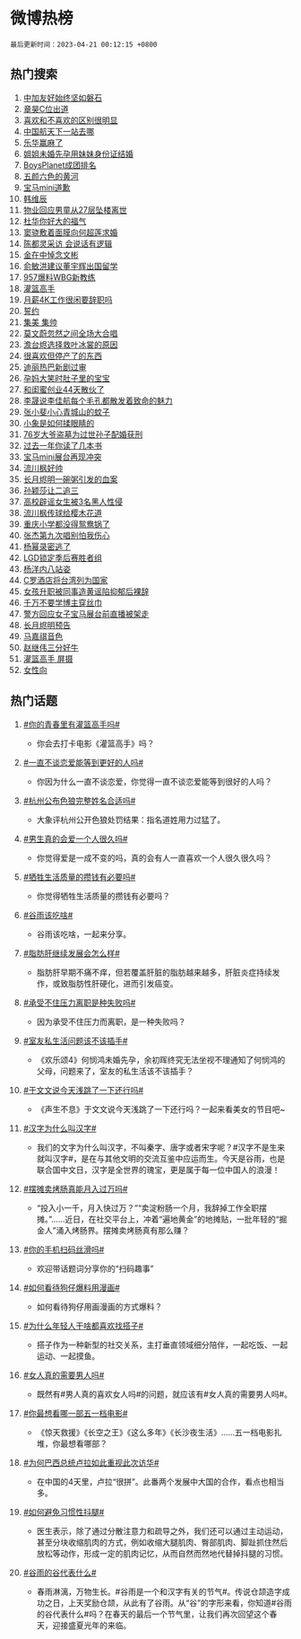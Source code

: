 # 微博热榜

`最后更新时间：2023-04-21 00:12:15 +0800`

## 热门搜索

1. [中加友好始终坚如磐石](https://m.weibo.cn/search?containerid=100103type%3D1%26t%3D10%26q%3D%23%E4%B8%AD%E5%8A%A0%E5%8F%8B%E5%A5%BD%E5%A7%8B%E7%BB%88%E5%9D%9A%E5%A6%82%E7%A3%90%E7%9F%B3%23&stream_entry_id=51&isnewpage=1&extparam=seat%3D1%26c_type%3D51%26stream_entry_id%3D51%26dgr%3D0%26cate%3D10103%26pos%3D0%26filter_type%3Drealtimehot%26display_time%3D1682007133%26pre_seqid%3D1682007133514022661135&luicode=10000011&lfid=106003type%253D25%2526t%253D3%2526disable_hot%253D1%2526filter_type%253Drealtimehot)
1. [章昊C位出道](https://m.weibo.cn/search?containerid=100103type%3D1%26t%3D10%26q%3D%23%E7%AB%A0%E6%98%8AC%E4%BD%8D%E5%87%BA%E9%81%93%23&stream_entry_id=31&isnewpage=1&extparam=seat%3D1%26c_type%3D31%26lcate%3D5001%26cate%3D5001%26stream_entry_id%3D31%26filter_type%3Drealtimehot%26band_rank%3D1%26pos%3D0%26flag%3D1%26dgr%3D0%26realpos%3D1%26q%3D%2523%25E7%25AB%25A0%25E6%2598%258AC%25E4%25BD%258D%25E5%2587%25BA%25E9%2581%2593%2523%26display_time%3D1682007133%26pre_seqid%3D1682007133514022661135&luicode=10000011&lfid=106003type%253D25%2526t%253D3%2526disable_hot%253D1%2526filter_type%253Drealtimehot)
1. [喜欢和不喜欢的区别很明显](https://m.weibo.cn/search?containerid=100103type%3D1%26t%3D10%26q%3D%23%E5%96%9C%E6%AC%A2%E5%92%8C%E4%B8%8D%E5%96%9C%E6%AC%A2%E7%9A%84%E5%8C%BA%E5%88%AB%E5%BE%88%E6%98%8E%E6%98%BE%23&stream_entry_id=31&isnewpage=1&extparam=seat%3D1%26c_type%3D31%26lcate%3D5001%26cate%3D5001%26stream_entry_id%3D31%26filter_type%3Drealtimehot%26band_rank%3D2%26pos%3D1%26flag%3D1%26dgr%3D0%26realpos%3D2%26q%3D%2523%25E5%2596%259C%25E6%25AC%25A2%25E5%2592%258C%25E4%25B8%258D%25E5%2596%259C%25E6%25AC%25A2%25E7%259A%2584%25E5%258C%25BA%25E5%2588%25AB%25E5%25BE%2588%25E6%2598%258E%25E6%2598%25BE%2523%26display_time%3D1682007133%26pre_seqid%3D1682007133514022661135&luicode=10000011&lfid=106003type%253D25%2526t%253D3%2526disable_hot%253D1%2526filter_type%253Drealtimehot)
1. [中国航天下一站去哪](https://m.weibo.cn/search?containerid=100103type%3D1%26t%3D10%26q%3D%23%E4%B8%AD%E5%9B%BD%E8%88%AA%E5%A4%A9%E4%B8%8B%E4%B8%80%E7%AB%99%E5%8E%BB%E5%93%AA%23&stream_entry_id=31&isnewpage=1&extparam=seat%3D1%26c_type%3D31%26lcate%3D5001%26cate%3D5001%26stream_entry_id%3D31%26filter_type%3Drealtimehot%26band_rank%3D3%26pos%3D2%26flag%3D0%26dgr%3D0%26realpos%3D3%26q%3D%2523%25E4%25B8%25AD%25E5%259B%25BD%25E8%2588%25AA%25E5%25A4%25A9%25E4%25B8%258B%25E4%25B8%2580%25E7%25AB%2599%25E5%258E%25BB%25E5%2593%25AA%2523%26display_time%3D1682007133%26pre_seqid%3D1682007133514022661135&luicode=10000011&lfid=106003type%253D25%2526t%253D3%2526disable_hot%253D1%2526filter_type%253Drealtimehot)
1. [乐华赢麻了](https://m.weibo.cn/search?containerid=100103type%3D1%26t%3D10%26q%3D%E4%B9%90%E5%8D%8E%E8%B5%A2%E9%BA%BB%E4%BA%86&stream_entry_id=31&isnewpage=1&extparam=seat%3D1%26c_type%3D31%26lcate%3D5001%26cate%3D5001%26stream_entry_id%3D31%26filter_type%3Drealtimehot%26band_rank%3D4%26pos%3D3%26flag%3D1%26dgr%3D0%26realpos%3D4%26q%3D%25E4%25B9%2590%25E5%258D%258E%25E8%25B5%25A2%25E9%25BA%25BB%25E4%25BA%2586%26display_time%3D1682007133%26pre_seqid%3D1682007133514022661135&luicode=10000011&lfid=106003type%253D25%2526t%253D3%2526disable_hot%253D1%2526filter_type%253Drealtimehot)
1. [姐姐未婚先孕用妹妹身份证结婚](https://m.weibo.cn/search?containerid=100103type%3D1%26t%3D10%26q%3D%23%E5%A7%90%E5%A7%90%E6%9C%AA%E5%A9%9A%E5%85%88%E5%AD%95%E7%94%A8%E5%A6%B9%E5%A6%B9%E8%BA%AB%E4%BB%BD%E8%AF%81%E7%BB%93%E5%A9%9A%23&stream_entry_id=31&isnewpage=1&extparam=seat%3D1%26c_type%3D31%26lcate%3D5001%26cate%3D5001%26stream_entry_id%3D31%26filter_type%3Drealtimehot%26band_rank%3D5%26pos%3D4%26flag%3D0%26dgr%3D0%26realpos%3D5%26q%3D%2523%25E5%25A7%2590%25E5%25A7%2590%25E6%259C%25AA%25E5%25A9%259A%25E5%2585%2588%25E5%25AD%2595%25E7%2594%25A8%25E5%25A6%25B9%25E5%25A6%25B9%25E8%25BA%25AB%25E4%25BB%25BD%25E8%25AF%2581%25E7%25BB%2593%25E5%25A9%259A%2523%26display_time%3D1682007133%26pre_seqid%3D1682007133514022661135&luicode=10000011&lfid=106003type%253D25%2526t%253D3%2526disable_hot%253D1%2526filter_type%253Drealtimehot)
1. [BoysPlanet成团排名](https://m.weibo.cn/search?containerid=100103type%3D1%26t%3D10%26q%3D%23BoysPlanet%E6%88%90%E5%9B%A2%E6%8E%92%E5%90%8D%23&stream_entry_id=31&isnewpage=1&extparam=seat%3D1%26c_type%3D31%26lcate%3D5001%26cate%3D5001%26stream_entry_id%3D31%26filter_type%3Drealtimehot%26band_rank%3D6%26pos%3D5%26flag%3D1%26dgr%3D0%26realpos%3D6%26q%3D%2523BoysPlanet%25E6%2588%2590%25E5%259B%25A2%25E6%258E%2592%25E5%2590%258D%2523%26display_time%3D1682007133%26pre_seqid%3D1682007133514022661135&luicode=10000011&lfid=106003type%253D25%2526t%253D3%2526disable_hot%253D1%2526filter_type%253Drealtimehot)
1. [五颜六色的黄河](https://m.weibo.cn/search?containerid=100103type%3D1%26t%3D10%26q%3D%23%E4%BA%94%E9%A2%9C%E5%85%AD%E8%89%B2%E7%9A%84%E9%BB%84%E6%B2%B3%23&stream_entry_id=31&isnewpage=1&extparam=seat%3D1%26c_type%3D31%26lcate%3D5001%26cate%3D5001%26topic_ad%3D1%26adid%3D187007%26q%3D%2523%25E4%25BA%2594%25E9%25A2%259C%25E5%2585%25AD%25E8%2589%25B2%25E7%259A%2584%25E9%25BB%2584%25E6%25B2%25B3%2523%26dgr%3D0%26stream_entry_id%3D31%26pos%3D6%26band_rank%3D7%26filter_type%3Drealtimehot%26display_time%3D1682007133%26pre_seqid%3D1682007133514022661135&luicode=10000011&lfid=106003type%253D25%2526t%253D3%2526disable_hot%253D1%2526filter_type%253Drealtimehot)
1. [宝马mini道歉](https://m.weibo.cn/search?containerid=100103type%3D1%26t%3D10%26q%3D%23%E5%AE%9D%E9%A9%ACmini%E9%81%93%E6%AD%89%23&stream_entry_id=31&isnewpage=1&extparam=seat%3D1%26c_type%3D31%26lcate%3D5001%26cate%3D5001%26stream_entry_id%3D31%26filter_type%3Drealtimehot%26band_rank%3D7%26pos%3D7%26flag%3D16%26dgr%3D0%26realpos%3D7%26q%3D%2523%25E5%25AE%259D%25E9%25A9%25ACmini%25E9%2581%2593%25E6%25AD%2589%2523%26display_time%3D1682007133%26pre_seqid%3D1682007133514022661135&luicode=10000011&lfid=106003type%253D25%2526t%253D3%2526disable_hot%253D1%2526filter_type%253Drealtimehot)
1. [韩维辰](https://m.weibo.cn/search?containerid=100103type%3D1%26t%3D10%26q%3D%E9%9F%A9%E7%BB%B4%E8%BE%B0&stream_entry_id=31&isnewpage=1&extparam=seat%3D1%26c_type%3D31%26lcate%3D5001%26cate%3D5001%26stream_entry_id%3D31%26filter_type%3Drealtimehot%26band_rank%3D8%26pos%3D8%26flag%3D1%26dgr%3D0%26realpos%3D8%26q%3D%25E9%259F%25A9%25E7%25BB%25B4%25E8%25BE%25B0%26display_time%3D1682007133%26pre_seqid%3D1682007133514022661135&luicode=10000011&lfid=106003type%253D25%2526t%253D3%2526disable_hot%253D1%2526filter_type%253Drealtimehot)
1. [物业回应男童从27层坠楼离世](https://m.weibo.cn/search?containerid=100103type%3D1%26t%3D10%26q%3D%23%E7%89%A9%E4%B8%9A%E5%9B%9E%E5%BA%94%E7%94%B7%E7%AB%A5%E4%BB%8E27%E5%B1%82%E5%9D%A0%E6%A5%BC%E7%A6%BB%E4%B8%96%23&stream_entry_id=31&isnewpage=1&extparam=seat%3D1%26c_type%3D31%26lcate%3D5001%26cate%3D5001%26stream_entry_id%3D31%26filter_type%3Drealtimehot%26band_rank%3D9%26pos%3D9%26flag%3D1%26dgr%3D0%26realpos%3D9%26q%3D%2523%25E7%2589%25A9%25E4%25B8%259A%25E5%259B%259E%25E5%25BA%2594%25E7%2594%25B7%25E7%25AB%25A5%25E4%25BB%258E27%25E5%25B1%2582%25E5%259D%25A0%25E6%25A5%25BC%25E7%25A6%25BB%25E4%25B8%2596%2523%26display_time%3D1682007133%26pre_seqid%3D1682007133514022661135&luicode=10000011&lfid=106003type%253D25%2526t%253D3%2526disable_hot%253D1%2526filter_type%253Drealtimehot)
1. [杜华你好大的福气](https://m.weibo.cn/search?containerid=100103type%3D1%26t%3D10%26q%3D%E6%9D%9C%E5%8D%8E%E4%BD%A0%E5%A5%BD%E5%A4%A7%E7%9A%84%E7%A6%8F%E6%B0%94&stream_entry_id=31&isnewpage=1&extparam=seat%3D1%26c_type%3D31%26lcate%3D5001%26cate%3D5001%26stream_entry_id%3D31%26filter_type%3Drealtimehot%26band_rank%3D10%26pos%3D10%26flag%3D1%26dgr%3D0%26realpos%3D10%26q%3D%25E6%259D%259C%25E5%258D%258E%25E4%25BD%25A0%25E5%25A5%25BD%25E5%25A4%25A7%25E7%259A%2584%25E7%25A6%258F%25E6%25B0%2594%26display_time%3D1682007133%26pre_seqid%3D1682007133514022661135&luicode=10000011&lfid=106003type%253D25%2526t%253D3%2526disable_hot%253D1%2526filter_type%253Drealtimehot)
1. [窦骁敷着面膜向何超莲求婚](https://m.weibo.cn/search?containerid=100103type%3D1%26t%3D10%26q%3D%23%E7%AA%A6%E9%AA%81%E6%95%B7%E7%9D%80%E9%9D%A2%E8%86%9C%E5%90%91%E4%BD%95%E8%B6%85%E8%8E%B2%E6%B1%82%E5%A9%9A%23&stream_entry_id=31&isnewpage=1&extparam=seat%3D1%26c_type%3D31%26lcate%3D5001%26cate%3D5001%26stream_entry_id%3D31%26filter_type%3Drealtimehot%26band_rank%3D11%26pos%3D11%26flag%3D1%26dgr%3D0%26realpos%3D11%26q%3D%2523%25E7%25AA%25A6%25E9%25AA%2581%25E6%2595%25B7%25E7%259D%2580%25E9%259D%25A2%25E8%2586%259C%25E5%2590%2591%25E4%25BD%2595%25E8%25B6%2585%25E8%258E%25B2%25E6%25B1%2582%25E5%25A9%259A%2523%26display_time%3D1682007133%26pre_seqid%3D1682007133514022661135&luicode=10000011&lfid=106003type%253D25%2526t%253D3%2526disable_hot%253D1%2526filter_type%253Drealtimehot)
1. [陈都灵采访 会说话有逻辑](https://m.weibo.cn/search?containerid=100103type%3D1%26t%3D10%26q%3D%E9%99%88%E9%83%BD%E7%81%B5%E9%87%87%E8%AE%BF+%E4%BC%9A%E8%AF%B4%E8%AF%9D%E6%9C%89%E9%80%BB%E8%BE%91&stream_entry_id=31&isnewpage=1&extparam=seat%3D1%26c_type%3D31%26lcate%3D5001%26cate%3D5001%26stream_entry_id%3D31%26filter_type%3Drealtimehot%26band_rank%3D12%26pos%3D12%26flag%3D1%26dgr%3D0%26realpos%3D12%26q%3D%25E9%2599%2588%25E9%2583%25BD%25E7%2581%25B5%25E9%2587%2587%25E8%25AE%25BF%2520%25E4%25BC%259A%25E8%25AF%25B4%25E8%25AF%259D%25E6%259C%2589%25E9%2580%25BB%25E8%25BE%2591%26display_time%3D1682007133%26pre_seqid%3D1682007133514022661135&luicode=10000011&lfid=106003type%253D25%2526t%253D3%2526disable_hot%253D1%2526filter_type%253Drealtimehot)
1. [金在中悼念文彬](https://m.weibo.cn/search?containerid=100103type%3D1%26t%3D10%26q%3D%23%E9%87%91%E5%9C%A8%E4%B8%AD%E6%82%BC%E5%BF%B5%E6%96%87%E5%BD%AC%23&stream_entry_id=31&isnewpage=1&extparam=seat%3D1%26c_type%3D31%26lcate%3D5001%26cate%3D5001%26stream_entry_id%3D31%26filter_type%3Drealtimehot%26band_rank%3D13%26pos%3D13%26flag%3D1%26dgr%3D0%26realpos%3D13%26q%3D%2523%25E9%2587%2591%25E5%259C%25A8%25E4%25B8%25AD%25E6%2582%25BC%25E5%25BF%25B5%25E6%2596%2587%25E5%25BD%25AC%2523%26display_time%3D1682007133%26pre_seqid%3D1682007133514022661135&luicode=10000011&lfid=106003type%253D25%2526t%253D3%2526disable_hot%253D1%2526filter_type%253Drealtimehot)
1. [俞敏洪建议董宇辉出国留学](https://m.weibo.cn/search?containerid=100103type%3D1%26t%3D10%26q%3D%23%E4%BF%9E%E6%95%8F%E6%B4%AA%E5%BB%BA%E8%AE%AE%E8%91%A3%E5%AE%87%E8%BE%89%E5%87%BA%E5%9B%BD%E7%95%99%E5%AD%A6%23&stream_entry_id=31&isnewpage=1&extparam=seat%3D1%26c_type%3D31%26lcate%3D5001%26cate%3D5001%26stream_entry_id%3D31%26filter_type%3Drealtimehot%26band_rank%3D14%26pos%3D14%26flag%3D0%26dgr%3D0%26realpos%3D14%26q%3D%2523%25E4%25BF%259E%25E6%2595%258F%25E6%25B4%25AA%25E5%25BB%25BA%25E8%25AE%25AE%25E8%2591%25A3%25E5%25AE%2587%25E8%25BE%2589%25E5%2587%25BA%25E5%259B%25BD%25E7%2595%2599%25E5%25AD%25A6%2523%26display_time%3D1682007133%26pre_seqid%3D1682007133514022661135&luicode=10000011&lfid=106003type%253D25%2526t%253D3%2526disable_hot%253D1%2526filter_type%253Drealtimehot)
1. [957爆料WBG新教练](https://m.weibo.cn/search?containerid=100103type%3D1%26t%3D10%26q%3D%23957%E7%88%86%E6%96%99WBG%E6%96%B0%E6%95%99%E7%BB%83%23&stream_entry_id=31&isnewpage=1&extparam=seat%3D1%26c_type%3D31%26lcate%3D5001%26cate%3D5001%26stream_entry_id%3D31%26filter_type%3Drealtimehot%26band_rank%3D15%26pos%3D15%26flag%3D1%26dgr%3D0%26realpos%3D15%26q%3D%2523957%25E7%2588%2586%25E6%2596%2599WBG%25E6%2596%25B0%25E6%2595%2599%25E7%25BB%2583%2523%26display_time%3D1682007133%26pre_seqid%3D1682007133514022661135&luicode=10000011&lfid=106003type%253D25%2526t%253D3%2526disable_hot%253D1%2526filter_type%253Drealtimehot)
1. [灌篮高手](https://m.weibo.cn/search?containerid=100103type%3D1%26t%3D10%26q%3D%E7%81%8C%E7%AF%AE%E9%AB%98%E6%89%8B&stream_entry_id=31&isnewpage=1&extparam=seat%3D1%26c_type%3D31%26lcate%3D5001%26cate%3D5001%26stream_entry_id%3D31%26filter_type%3Drealtimehot%26band_rank%3D16%26pos%3D16%26flag%3D0%26dgr%3D0%26realpos%3D16%26q%3D%25E7%2581%258C%25E7%25AF%25AE%25E9%25AB%2598%25E6%2589%258B%26display_time%3D1682007133%26pre_seqid%3D1682007133514022661135&luicode=10000011&lfid=106003type%253D25%2526t%253D3%2526disable_hot%253D1%2526filter_type%253Drealtimehot)
1. [月薪4K工作很闲要辞职吗](https://m.weibo.cn/search?containerid=100103type%3D1%26t%3D10%26q%3D%23%E6%9C%88%E8%96%AA4K%E5%B7%A5%E4%BD%9C%E5%BE%88%E9%97%B2%E8%A6%81%E8%BE%9E%E8%81%8C%E5%90%97%23&stream_entry_id=31&isnewpage=1&extparam=seat%3D1%26c_type%3D31%26lcate%3D5001%26cate%3D5001%26stream_entry_id%3D31%26filter_type%3Drealtimehot%26band_rank%3D17%26pos%3D17%26flag%3D0%26dgr%3D0%26realpos%3D17%26q%3D%2523%25E6%259C%2588%25E8%2596%25AA4K%25E5%25B7%25A5%25E4%25BD%259C%25E5%25BE%2588%25E9%2597%25B2%25E8%25A6%2581%25E8%25BE%259E%25E8%2581%258C%25E5%2590%2597%2523%26display_time%3D1682007133%26pre_seqid%3D1682007133514022661135&luicode=10000011&lfid=106003type%253D25%2526t%253D3%2526disable_hot%253D1%2526filter_type%253Drealtimehot)
1. [誓约](https://m.weibo.cn/search?containerid=100103type%3D1%26t%3D10%26q%3D%E8%AA%93%E7%BA%A6&stream_entry_id=31&isnewpage=1&extparam=seat%3D1%26c_type%3D31%26lcate%3D5001%26cate%3D5001%26stream_entry_id%3D31%26filter_type%3Drealtimehot%26band_rank%3D18%26pos%3D18%26flag%3D0%26dgr%3D0%26realpos%3D18%26q%3D%25E8%25AA%2593%25E7%25BA%25A6%26display_time%3D1682007133%26pre_seqid%3D1682007133514022661135&luicode=10000011&lfid=106003type%253D25%2526t%253D3%2526disable_hot%253D1%2526filter_type%253Drealtimehot)
1. [集美 集帅](https://m.weibo.cn/search?containerid=100103type%3D1%26t%3D10%26q%3D%E9%9B%86%E7%BE%8E+%E9%9B%86%E5%B8%85&stream_entry_id=31&isnewpage=1&extparam=seat%3D1%26c_type%3D31%26lcate%3D5001%26cate%3D5001%26stream_entry_id%3D31%26filter_type%3Drealtimehot%26band_rank%3D19%26pos%3D19%26flag%3D1%26dgr%3D0%26realpos%3D19%26q%3D%25E9%259B%2586%25E7%25BE%258E%2520%25E9%259B%2586%25E5%25B8%2585%26display_time%3D1682007133%26pre_seqid%3D1682007133514022661135&luicode=10000011&lfid=106003type%253D25%2526t%253D3%2526disable_hot%253D1%2526filter_type%253Drealtimehot)
1. [莫文蔚忽然之间全场大合唱](https://m.weibo.cn/search?containerid=100103type%3D1%26t%3D10%26q%3D%23%E8%8E%AB%E6%96%87%E8%94%9A%E5%BF%BD%E7%84%B6%E4%B9%8B%E9%97%B4%E5%85%A8%E5%9C%BA%E5%A4%A7%E5%90%88%E5%94%B1%23&stream_entry_id=31&isnewpage=1&extparam=seat%3D1%26c_type%3D31%26lcate%3D5001%26cate%3D5001%26stream_entry_id%3D31%26filter_type%3Drealtimehot%26band_rank%3D20%26pos%3D20%26flag%3D0%26dgr%3D0%26realpos%3D20%26q%3D%2523%25E8%258E%25AB%25E6%2596%2587%25E8%2594%259A%25E5%25BF%25BD%25E7%2584%25B6%25E4%25B9%258B%25E9%2597%25B4%25E5%2585%25A8%25E5%259C%25BA%25E5%25A4%25A7%25E5%2590%2588%25E5%2594%25B1%2523%26display_time%3D1682007133%26pre_seqid%3D1682007133514022661135&luicode=10000011&lfid=106003type%253D25%2526t%253D3%2526disable_hot%253D1%2526filter_type%253Drealtimehot)
1. [澹台烬选择救叶冰裳的原因](https://m.weibo.cn/search?containerid=100103type%3D1%26t%3D10%26q%3D%23%E6%BE%B9%E5%8F%B0%E7%83%AC%E9%80%89%E6%8B%A9%E6%95%91%E5%8F%B6%E5%86%B0%E8%A3%B3%E7%9A%84%E5%8E%9F%E5%9B%A0%23&stream_entry_id=31&isnewpage=1&extparam=seat%3D1%26c_type%3D31%26lcate%3D5001%26cate%3D5001%26stream_entry_id%3D31%26filter_type%3Drealtimehot%26band_rank%3D21%26pos%3D21%26flag%3D1%26dgr%3D0%26realpos%3D21%26q%3D%2523%25E6%25BE%25B9%25E5%258F%25B0%25E7%2583%25AC%25E9%2580%2589%25E6%258B%25A9%25E6%2595%2591%25E5%258F%25B6%25E5%2586%25B0%25E8%25A3%25B3%25E7%259A%2584%25E5%258E%259F%25E5%259B%25A0%2523%26display_time%3D1682007133%26pre_seqid%3D1682007133514022661135&luicode=10000011&lfid=106003type%253D25%2526t%253D3%2526disable_hot%253D1%2526filter_type%253Drealtimehot)
1. [很喜欢但停产了的东西](https://m.weibo.cn/search?containerid=100103type%3D1%26t%3D10%26q%3D%23%E5%BE%88%E5%96%9C%E6%AC%A2%E4%BD%86%E5%81%9C%E4%BA%A7%E4%BA%86%E7%9A%84%E4%B8%9C%E8%A5%BF%23&stream_entry_id=31&isnewpage=1&extparam=seat%3D1%26c_type%3D31%26lcate%3D5001%26cate%3D5001%26stream_entry_id%3D31%26filter_type%3Drealtimehot%26band_rank%3D22%26pos%3D22%26flag%3D0%26dgr%3D0%26realpos%3D22%26q%3D%2523%25E5%25BE%2588%25E5%2596%259C%25E6%25AC%25A2%25E4%25BD%2586%25E5%2581%259C%25E4%25BA%25A7%25E4%25BA%2586%25E7%259A%2584%25E4%25B8%259C%25E8%25A5%25BF%2523%26display_time%3D1682007133%26pre_seqid%3D1682007133514022661135&luicode=10000011&lfid=106003type%253D25%2526t%253D3%2526disable_hot%253D1%2526filter_type%253Drealtimehot)
1. [迪丽热巴新剧过审](https://m.weibo.cn/search?containerid=100103type%3D1%26t%3D10%26q%3D%23%E8%BF%AA%E4%B8%BD%E7%83%AD%E5%B7%B4%E6%96%B0%E5%89%A7%E8%BF%87%E5%AE%A1%23&stream_entry_id=31&isnewpage=1&extparam=seat%3D1%26c_type%3D31%26lcate%3D5001%26cate%3D5001%26stream_entry_id%3D31%26filter_type%3Drealtimehot%26band_rank%3D23%26pos%3D23%26flag%3D1%26dgr%3D0%26realpos%3D23%26q%3D%2523%25E8%25BF%25AA%25E4%25B8%25BD%25E7%2583%25AD%25E5%25B7%25B4%25E6%2596%25B0%25E5%2589%25A7%25E8%25BF%2587%25E5%25AE%25A1%2523%26display_time%3D1682007133%26pre_seqid%3D1682007133514022661135&luicode=10000011&lfid=106003type%253D25%2526t%253D3%2526disable_hot%253D1%2526filter_type%253Drealtimehot)
1. [孕妈大笑时肚子里的宝宝](https://m.weibo.cn/search?containerid=100103type%3D1%26t%3D10%26q%3D%23%E5%AD%95%E5%A6%88%E5%A4%A7%E7%AC%91%E6%97%B6%E8%82%9A%E5%AD%90%E9%87%8C%E7%9A%84%E5%AE%9D%E5%AE%9D%23&stream_entry_id=31&isnewpage=1&extparam=seat%3D1%26c_type%3D31%26lcate%3D5001%26cate%3D5001%26stream_entry_id%3D31%26filter_type%3Drealtimehot%26band_rank%3D24%26pos%3D24%26flag%3D1%26dgr%3D0%26realpos%3D24%26q%3D%2523%25E5%25AD%2595%25E5%25A6%2588%25E5%25A4%25A7%25E7%25AC%2591%25E6%2597%25B6%25E8%2582%259A%25E5%25AD%2590%25E9%2587%258C%25E7%259A%2584%25E5%25AE%259D%25E5%25AE%259D%2523%26display_time%3D1682007133%26pre_seqid%3D1682007133514022661135&luicode=10000011&lfid=106003type%253D25%2526t%253D3%2526disable_hot%253D1%2526filter_type%253Drealtimehot)
1. [和闺蜜创业44天散伙了](https://m.weibo.cn/search?containerid=100103type%3D1%26t%3D10%26q%3D%23%E5%92%8C%E9%97%BA%E8%9C%9C%E5%88%9B%E4%B8%9A44%E5%A4%A9%E6%95%A3%E4%BC%99%E4%BA%86%23&stream_entry_id=31&isnewpage=1&extparam=seat%3D1%26c_type%3D31%26lcate%3D5001%26cate%3D5001%26stream_entry_id%3D31%26filter_type%3Drealtimehot%26band_rank%3D25%26pos%3D25%26flag%3D0%26dgr%3D0%26realpos%3D25%26q%3D%2523%25E5%2592%258C%25E9%2597%25BA%25E8%259C%259C%25E5%2588%259B%25E4%25B8%259A44%25E5%25A4%25A9%25E6%2595%25A3%25E4%25BC%2599%25E4%25BA%2586%2523%26display_time%3D1682007133%26pre_seqid%3D1682007133514022661135&luicode=10000011&lfid=106003type%253D25%2526t%253D3%2526disable_hot%253D1%2526filter_type%253Drealtimehot)
1. [李晟说李佳航每个毛孔都散发着致命的魅力](https://m.weibo.cn/search?containerid=100103type%3D1%26t%3D10%26q%3D%23%E6%9D%8E%E6%99%9F%E8%AF%B4%E6%9D%8E%E4%BD%B3%E8%88%AA%E6%AF%8F%E4%B8%AA%E6%AF%9B%E5%AD%94%E9%83%BD%E6%95%A3%E5%8F%91%E7%9D%80%E8%87%B4%E5%91%BD%E7%9A%84%E9%AD%85%E5%8A%9B%23&stream_entry_id=31&isnewpage=1&extparam=seat%3D1%26c_type%3D31%26lcate%3D5001%26cate%3D5001%26stream_entry_id%3D31%26filter_type%3Drealtimehot%26band_rank%3D26%26pos%3D26%26flag%3D0%26dgr%3D0%26realpos%3D26%26q%3D%2523%25E6%259D%258E%25E6%2599%259F%25E8%25AF%25B4%25E6%259D%258E%25E4%25BD%25B3%25E8%2588%25AA%25E6%25AF%258F%25E4%25B8%25AA%25E6%25AF%259B%25E5%25AD%2594%25E9%2583%25BD%25E6%2595%25A3%25E5%258F%2591%25E7%259D%2580%25E8%2587%25B4%25E5%2591%25BD%25E7%259A%2584%25E9%25AD%2585%25E5%258A%259B%2523%26display_time%3D1682007133%26pre_seqid%3D1682007133514022661135&luicode=10000011&lfid=106003type%253D25%2526t%253D3%2526disable_hot%253D1%2526filter_type%253Drealtimehot)
1. [张小斐小心青城山的蚊子](https://m.weibo.cn/search?containerid=100103type%3D1%26t%3D10%26q%3D%23%E5%BC%A0%E5%B0%8F%E6%96%90%E5%B0%8F%E5%BF%83%E9%9D%92%E5%9F%8E%E5%B1%B1%E7%9A%84%E8%9A%8A%E5%AD%90%23&stream_entry_id=31&isnewpage=1&extparam=seat%3D1%26c_type%3D31%26lcate%3D5001%26cate%3D5001%26stream_entry_id%3D31%26filter_type%3Drealtimehot%26band_rank%3D27%26pos%3D27%26flag%3D1%26dgr%3D0%26realpos%3D27%26q%3D%2523%25E5%25BC%25A0%25E5%25B0%258F%25E6%2596%2590%25E5%25B0%258F%25E5%25BF%2583%25E9%259D%2592%25E5%259F%258E%25E5%25B1%25B1%25E7%259A%2584%25E8%259A%258A%25E5%25AD%2590%2523%26display_time%3D1682007133%26pre_seqid%3D1682007133514022661135&luicode=10000011&lfid=106003type%253D25%2526t%253D3%2526disable_hot%253D1%2526filter_type%253Drealtimehot)
1. [小象是如何揉眼睛的](https://m.weibo.cn/search?containerid=100103type%3D1%26t%3D10%26q%3D%E5%B0%8F%E8%B1%A1%E6%98%AF%E5%A6%82%E4%BD%95%E6%8F%89%E7%9C%BC%E7%9D%9B%E7%9A%84&stream_entry_id=31&isnewpage=1&extparam=seat%3D1%26c_type%3D31%26lcate%3D5001%26cate%3D5001%26stream_entry_id%3D31%26filter_type%3Drealtimehot%26band_rank%3D28%26pos%3D28%26flag%3D0%26dgr%3D0%26realpos%3D28%26q%3D%25E5%25B0%258F%25E8%25B1%25A1%25E6%2598%25AF%25E5%25A6%2582%25E4%25BD%2595%25E6%258F%2589%25E7%259C%25BC%25E7%259D%259B%25E7%259A%2584%26display_time%3D1682007133%26pre_seqid%3D1682007133514022661135&luicode=10000011&lfid=106003type%253D25%2526t%253D3%2526disable_hot%253D1%2526filter_type%253Drealtimehot)
1. [76岁大爷盗墓为过世孙子配婚获刑](https://m.weibo.cn/search?containerid=100103type%3D1%26t%3D10%26q%3D%2376%E5%B2%81%E5%A4%A7%E7%88%B7%E7%9B%97%E5%A2%93%E4%B8%BA%E8%BF%87%E4%B8%96%E5%AD%99%E5%AD%90%E9%85%8D%E5%A9%9A%E8%8E%B7%E5%88%91%23&stream_entry_id=31&isnewpage=1&extparam=seat%3D1%26c_type%3D31%26lcate%3D5001%26cate%3D5001%26stream_entry_id%3D31%26filter_type%3Drealtimehot%26band_rank%3D29%26pos%3D29%26flag%3D0%26dgr%3D0%26realpos%3D29%26q%3D%252376%25E5%25B2%2581%25E5%25A4%25A7%25E7%2588%25B7%25E7%259B%2597%25E5%25A2%2593%25E4%25B8%25BA%25E8%25BF%2587%25E4%25B8%2596%25E5%25AD%2599%25E5%25AD%2590%25E9%2585%258D%25E5%25A9%259A%25E8%258E%25B7%25E5%2588%2591%2523%26display_time%3D1682007133%26pre_seqid%3D1682007133514022661135&luicode=10000011&lfid=106003type%253D25%2526t%253D3%2526disable_hot%253D1%2526filter_type%253Drealtimehot)
1. [过去一年你读了几本书](https://m.weibo.cn/search?containerid=100103type%3D1%26t%3D10%26q%3D%23%E8%BF%87%E5%8E%BB%E4%B8%80%E5%B9%B4%E4%BD%A0%E8%AF%BB%E4%BA%86%E5%87%A0%E6%9C%AC%E4%B9%A6%23&stream_entry_id=31&isnewpage=1&extparam=seat%3D1%26c_type%3D31%26lcate%3D5001%26cate%3D5001%26stream_entry_id%3D31%26filter_type%3Drealtimehot%26band_rank%3D30%26pos%3D30%26flag%3D0%26dgr%3D0%26realpos%3D30%26q%3D%2523%25E8%25BF%2587%25E5%258E%25BB%25E4%25B8%2580%25E5%25B9%25B4%25E4%25BD%25A0%25E8%25AF%25BB%25E4%25BA%2586%25E5%2587%25A0%25E6%259C%25AC%25E4%25B9%25A6%2523%26display_time%3D1682007133%26pre_seqid%3D1682007133514022661135&luicode=10000011&lfid=106003type%253D25%2526t%253D3%2526disable_hot%253D1%2526filter_type%253Drealtimehot)
1. [宝马mini展台再现冲突](https://m.weibo.cn/search?containerid=100103type%3D1%26t%3D10%26q%3D%23%E5%AE%9D%E9%A9%ACmini%E5%B1%95%E5%8F%B0%E5%86%8D%E7%8E%B0%E5%86%B2%E7%AA%81%23&stream_entry_id=31&isnewpage=1&extparam=seat%3D1%26c_type%3D31%26lcate%3D5001%26cate%3D5001%26stream_entry_id%3D31%26filter_type%3Drealtimehot%26band_rank%3D31%26pos%3D31%26flag%3D0%26dgr%3D0%26realpos%3D31%26q%3D%2523%25E5%25AE%259D%25E9%25A9%25ACmini%25E5%25B1%2595%25E5%258F%25B0%25E5%2586%258D%25E7%258E%25B0%25E5%2586%25B2%25E7%25AA%2581%2523%26display_time%3D1682007133%26pre_seqid%3D1682007133514022661135&luicode=10000011&lfid=106003type%253D25%2526t%253D3%2526disable_hot%253D1%2526filter_type%253Drealtimehot)
1. [流川枫好帅](https://m.weibo.cn/search?containerid=100103type%3D1%26t%3D10%26q%3D%E6%B5%81%E5%B7%9D%E6%9E%AB%E5%A5%BD%E5%B8%85&stream_entry_id=31&isnewpage=1&extparam=seat%3D1%26c_type%3D31%26lcate%3D5001%26cate%3D5001%26stream_entry_id%3D31%26filter_type%3Drealtimehot%26band_rank%3D32%26pos%3D32%26flag%3D0%26dgr%3D0%26realpos%3D32%26q%3D%25E6%25B5%2581%25E5%25B7%259D%25E6%259E%25AB%25E5%25A5%25BD%25E5%25B8%2585%26display_time%3D1682007133%26pre_seqid%3D1682007133514022661135&luicode=10000011&lfid=106003type%253D25%2526t%253D3%2526disable_hot%253D1%2526filter_type%253Drealtimehot)
1. [长月烬明一碗粥引发的血案](https://m.weibo.cn/search?containerid=100103type%3D1%26t%3D10%26q%3D%23%E9%95%BF%E6%9C%88%E7%83%AC%E6%98%8E%E4%B8%80%E7%A2%97%E7%B2%A5%E5%BC%95%E5%8F%91%E7%9A%84%E8%A1%80%E6%A1%88%23&stream_entry_id=31&isnewpage=1&extparam=seat%3D1%26c_type%3D31%26lcate%3D5001%26cate%3D5001%26stream_entry_id%3D31%26filter_type%3Drealtimehot%26band_rank%3D33%26pos%3D33%26flag%3D0%26dgr%3D0%26realpos%3D33%26q%3D%2523%25E9%2595%25BF%25E6%259C%2588%25E7%2583%25AC%25E6%2598%258E%25E4%25B8%2580%25E7%25A2%2597%25E7%25B2%25A5%25E5%25BC%2595%25E5%258F%2591%25E7%259A%2584%25E8%25A1%2580%25E6%25A1%2588%2523%26display_time%3D1682007133%26pre_seqid%3D1682007133514022661135&luicode=10000011&lfid=106003type%253D25%2526t%253D3%2526disable_hot%253D1%2526filter_type%253Drealtimehot)
1. [孙颖莎让二追三](https://m.weibo.cn/search?containerid=100103type%3D1%26t%3D10%26q%3D%23%E5%AD%99%E9%A2%96%E8%8E%8E%E8%AE%A9%E4%BA%8C%E8%BF%BD%E4%B8%89%23&stream_entry_id=31&isnewpage=1&extparam=seat%3D1%26c_type%3D31%26lcate%3D5001%26cate%3D5001%26stream_entry_id%3D31%26filter_type%3Drealtimehot%26band_rank%3D34%26pos%3D34%26flag%3D0%26dgr%3D0%26realpos%3D34%26q%3D%2523%25E5%25AD%2599%25E9%25A2%2596%25E8%258E%258E%25E8%25AE%25A9%25E4%25BA%258C%25E8%25BF%25BD%25E4%25B8%2589%2523%26display_time%3D1682007133%26pre_seqid%3D1682007133514022661135&luicode=10000011&lfid=106003type%253D25%2526t%253D3%2526disable_hot%253D1%2526filter_type%253Drealtimehot)
1. [高校辟谣女生被3名黑人性侵](https://m.weibo.cn/search?containerid=100103type%3D1%26t%3D10%26q%3D%23%E9%AB%98%E6%A0%A1%E8%BE%9F%E8%B0%A3%E5%A5%B3%E7%94%9F%E8%A2%AB3%E5%90%8D%E9%BB%91%E4%BA%BA%E6%80%A7%E4%BE%B5%23&stream_entry_id=31&isnewpage=1&extparam=seat%3D1%26c_type%3D31%26lcate%3D5001%26cate%3D5001%26stream_entry_id%3D31%26filter_type%3Drealtimehot%26band_rank%3D35%26pos%3D35%26flag%3D0%26dgr%3D0%26realpos%3D35%26q%3D%2523%25E9%25AB%2598%25E6%25A0%25A1%25E8%25BE%259F%25E8%25B0%25A3%25E5%25A5%25B3%25E7%2594%259F%25E8%25A2%25AB3%25E5%2590%258D%25E9%25BB%2591%25E4%25BA%25BA%25E6%2580%25A7%25E4%25BE%25B5%2523%26display_time%3D1682007133%26pre_seqid%3D1682007133514022661135&luicode=10000011&lfid=106003type%253D25%2526t%253D3%2526disable_hot%253D1%2526filter_type%253Drealtimehot)
1. [流川枫传球给樱木花道](https://m.weibo.cn/search?containerid=100103type%3D1%26t%3D10%26q%3D%E6%B5%81%E5%B7%9D%E6%9E%AB%E4%BC%A0%E7%90%83%E7%BB%99%E6%A8%B1%E6%9C%A8%E8%8A%B1%E9%81%93&stream_entry_id=31&isnewpage=1&extparam=seat%3D1%26c_type%3D31%26lcate%3D5001%26cate%3D5001%26stream_entry_id%3D31%26filter_type%3Drealtimehot%26band_rank%3D36%26pos%3D36%26flag%3D1%26dgr%3D0%26realpos%3D36%26q%3D%25E6%25B5%2581%25E5%25B7%259D%25E6%259E%25AB%25E4%25BC%25A0%25E7%2590%2583%25E7%25BB%2599%25E6%25A8%25B1%25E6%259C%25A8%25E8%258A%25B1%25E9%2581%2593%26display_time%3D1682007133%26pre_seqid%3D1682007133514022661135&luicode=10000011&lfid=106003type%253D25%2526t%253D3%2526disable_hot%253D1%2526filter_type%253Drealtimehot)
1. [重庆小学都没得鸳鸯锅了](https://m.weibo.cn/search?containerid=100103type%3D1%26t%3D10%26q%3D%23%E9%87%8D%E5%BA%86%E5%B0%8F%E5%AD%A6%E9%83%BD%E6%B2%A1%E5%BE%97%E9%B8%B3%E9%B8%AF%E9%94%85%E4%BA%86%23&stream_entry_id=31&isnewpage=1&extparam=seat%3D1%26c_type%3D31%26lcate%3D5001%26cate%3D5001%26stream_entry_id%3D31%26filter_type%3Drealtimehot%26band_rank%3D37%26pos%3D37%26flag%3D1%26dgr%3D0%26realpos%3D37%26q%3D%2523%25E9%2587%258D%25E5%25BA%2586%25E5%25B0%258F%25E5%25AD%25A6%25E9%2583%25BD%25E6%25B2%25A1%25E5%25BE%2597%25E9%25B8%25B3%25E9%25B8%25AF%25E9%2594%2585%25E4%25BA%2586%2523%26display_time%3D1682007133%26pre_seqid%3D1682007133514022661135&luicode=10000011&lfid=106003type%253D25%2526t%253D3%2526disable_hot%253D1%2526filter_type%253Drealtimehot)
1. [张杰第九次唱别怕我伤心](https://m.weibo.cn/search?containerid=100103type%3D1%26t%3D10%26q%3D%23%E5%BC%A0%E6%9D%B0%E7%AC%AC%E4%B9%9D%E6%AC%A1%E5%94%B1%E5%88%AB%E6%80%95%E6%88%91%E4%BC%A4%E5%BF%83%23&stream_entry_id=31&isnewpage=1&extparam=seat%3D1%26c_type%3D31%26lcate%3D5001%26cate%3D5001%26stream_entry_id%3D31%26filter_type%3Drealtimehot%26band_rank%3D38%26pos%3D38%26flag%3D0%26dgr%3D0%26realpos%3D38%26q%3D%2523%25E5%25BC%25A0%25E6%259D%25B0%25E7%25AC%25AC%25E4%25B9%259D%25E6%25AC%25A1%25E5%2594%25B1%25E5%2588%25AB%25E6%2580%2595%25E6%2588%2591%25E4%25BC%25A4%25E5%25BF%2583%2523%26display_time%3D1682007133%26pre_seqid%3D1682007133514022661135&luicode=10000011&lfid=106003type%253D25%2526t%253D3%2526disable_hot%253D1%2526filter_type%253Drealtimehot)
1. [杨幂录密逃了](https://m.weibo.cn/search?containerid=100103type%3D1%26t%3D10%26q%3D%23%E6%9D%A8%E5%B9%82%E5%BD%95%E5%AF%86%E9%80%83%E4%BA%86%23&stream_entry_id=31&isnewpage=1&extparam=seat%3D1%26c_type%3D31%26lcate%3D5001%26cate%3D5001%26stream_entry_id%3D31%26filter_type%3Drealtimehot%26band_rank%3D39%26pos%3D39%26flag%3D0%26dgr%3D0%26realpos%3D39%26q%3D%2523%25E6%259D%25A8%25E5%25B9%2582%25E5%25BD%2595%25E5%25AF%2586%25E9%2580%2583%25E4%25BA%2586%2523%26display_time%3D1682007133%26pre_seqid%3D1682007133514022661135&luicode=10000011&lfid=106003type%253D25%2526t%253D3%2526disable_hot%253D1%2526filter_type%253Drealtimehot)
1. [LGD锁定季后赛胜者组](https://m.weibo.cn/search?containerid=100103type%3D1%26t%3D10%26q%3D%23LGD%E9%94%81%E5%AE%9A%E5%AD%A3%E5%90%8E%E8%B5%9B%E8%83%9C%E8%80%85%E7%BB%84%23&stream_entry_id=31&isnewpage=1&extparam=seat%3D1%26c_type%3D31%26lcate%3D5001%26cate%3D5001%26stream_entry_id%3D31%26filter_type%3Drealtimehot%26band_rank%3D40%26pos%3D40%26flag%3D1%26dgr%3D0%26realpos%3D40%26q%3D%2523LGD%25E9%2594%2581%25E5%25AE%259A%25E5%25AD%25A3%25E5%2590%258E%25E8%25B5%259B%25E8%2583%259C%25E8%2580%2585%25E7%25BB%2584%2523%26display_time%3D1682007133%26pre_seqid%3D1682007133514022661135&luicode=10000011&lfid=106003type%253D25%2526t%253D3%2526disable_hot%253D1%2526filter_type%253Drealtimehot)
1. [杨洋内八站姿](https://m.weibo.cn/search?containerid=100103type%3D1%26t%3D10%26q%3D%23%E6%9D%A8%E6%B4%8B%E5%86%85%E5%85%AB%E7%AB%99%E5%A7%BF%23&stream_entry_id=31&isnewpage=1&extparam=seat%3D1%26c_type%3D31%26lcate%3D5001%26cate%3D5001%26stream_entry_id%3D31%26filter_type%3Drealtimehot%26band_rank%3D41%26pos%3D41%26flag%3D0%26dgr%3D0%26realpos%3D41%26q%3D%2523%25E6%259D%25A8%25E6%25B4%258B%25E5%2586%2585%25E5%2585%25AB%25E7%25AB%2599%25E5%25A7%25BF%2523%26display_time%3D1682007133%26pre_seqid%3D1682007133514022661135&luicode=10000011&lfid=106003type%253D25%2526t%253D3%2526disable_hot%253D1%2526filter_type%253Drealtimehot)
1. [C罗酒店将台湾列为国家](https://m.weibo.cn/search?containerid=100103type%3D1%26t%3D10%26q%3D%23C%E7%BD%97%E9%85%92%E5%BA%97%E5%B0%86%E5%8F%B0%E6%B9%BE%E5%88%97%E4%B8%BA%E5%9B%BD%E5%AE%B6%23&stream_entry_id=31&isnewpage=1&extparam=seat%3D1%26c_type%3D31%26lcate%3D5001%26cate%3D5001%26stream_entry_id%3D31%26filter_type%3Drealtimehot%26band_rank%3D42%26pos%3D42%26flag%3D0%26dgr%3D0%26realpos%3D42%26q%3D%2523C%25E7%25BD%2597%25E9%2585%2592%25E5%25BA%2597%25E5%25B0%2586%25E5%258F%25B0%25E6%25B9%25BE%25E5%2588%2597%25E4%25B8%25BA%25E5%259B%25BD%25E5%25AE%25B6%2523%26display_time%3D1682007133%26pre_seqid%3D1682007133514022661135&luicode=10000011&lfid=106003type%253D25%2526t%253D3%2526disable_hot%253D1%2526filter_type%253Drealtimehot)
1. [女孩升职被同事造黄谣陷抑郁后裸辞](https://m.weibo.cn/search?containerid=100103type%3D1%26t%3D10%26q%3D%23%E5%A5%B3%E5%AD%A9%E5%8D%87%E8%81%8C%E8%A2%AB%E5%90%8C%E4%BA%8B%E9%80%A0%E9%BB%84%E8%B0%A3%E9%99%B7%E6%8A%91%E9%83%81%E5%90%8E%E8%A3%B8%E8%BE%9E%23&stream_entry_id=31&isnewpage=1&extparam=seat%3D1%26c_type%3D31%26lcate%3D5001%26cate%3D5001%26stream_entry_id%3D31%26filter_type%3Drealtimehot%26band_rank%3D43%26pos%3D43%26flag%3D1%26dgr%3D0%26realpos%3D43%26q%3D%2523%25E5%25A5%25B3%25E5%25AD%25A9%25E5%258D%2587%25E8%2581%258C%25E8%25A2%25AB%25E5%2590%258C%25E4%25BA%258B%25E9%2580%25A0%25E9%25BB%2584%25E8%25B0%25A3%25E9%2599%25B7%25E6%258A%2591%25E9%2583%2581%25E5%2590%258E%25E8%25A3%25B8%25E8%25BE%259E%2523%26display_time%3D1682007133%26pre_seqid%3D1682007133514022661135&luicode=10000011&lfid=106003type%253D25%2526t%253D3%2526disable_hot%253D1%2526filter_type%253Drealtimehot)
1. [千万不要学博主穿丝巾](https://m.weibo.cn/search?containerid=100103type%3D1%26t%3D10%26q%3D%23%E5%8D%83%E4%B8%87%E4%B8%8D%E8%A6%81%E5%AD%A6%E5%8D%9A%E4%B8%BB%E7%A9%BF%E4%B8%9D%E5%B7%BE%23&stream_entry_id=31&isnewpage=1&extparam=seat%3D1%26c_type%3D31%26lcate%3D5001%26cate%3D5001%26stream_entry_id%3D31%26filter_type%3Drealtimehot%26band_rank%3D44%26pos%3D44%26flag%3D0%26dgr%3D0%26realpos%3D44%26q%3D%2523%25E5%258D%2583%25E4%25B8%2587%25E4%25B8%258D%25E8%25A6%2581%25E5%25AD%25A6%25E5%258D%259A%25E4%25B8%25BB%25E7%25A9%25BF%25E4%25B8%259D%25E5%25B7%25BE%2523%26display_time%3D1682007133%26pre_seqid%3D1682007133514022661135&luicode=10000011&lfid=106003type%253D25%2526t%253D3%2526disable_hot%253D1%2526filter_type%253Drealtimehot)
1. [警方回应女子宝马展台前直播被架走](https://m.weibo.cn/search?containerid=100103type%3D1%26t%3D10%26q%3D%23%E8%AD%A6%E6%96%B9%E5%9B%9E%E5%BA%94%E5%A5%B3%E5%AD%90%E5%AE%9D%E9%A9%AC%E5%B1%95%E5%8F%B0%E5%89%8D%E7%9B%B4%E6%92%AD%E8%A2%AB%E6%9E%B6%E8%B5%B0%23&stream_entry_id=31&isnewpage=1&extparam=seat%3D1%26c_type%3D31%26lcate%3D5001%26cate%3D5001%26stream_entry_id%3D31%26filter_type%3Drealtimehot%26band_rank%3D45%26pos%3D45%26flag%3D1%26dgr%3D0%26realpos%3D45%26q%3D%2523%25E8%25AD%25A6%25E6%2596%25B9%25E5%259B%259E%25E5%25BA%2594%25E5%25A5%25B3%25E5%25AD%2590%25E5%25AE%259D%25E9%25A9%25AC%25E5%25B1%2595%25E5%258F%25B0%25E5%2589%258D%25E7%259B%25B4%25E6%2592%25AD%25E8%25A2%25AB%25E6%259E%25B6%25E8%25B5%25B0%2523%26display_time%3D1682007133%26pre_seqid%3D1682007133514022661135&luicode=10000011&lfid=106003type%253D25%2526t%253D3%2526disable_hot%253D1%2526filter_type%253Drealtimehot)
1. [长月烬明预告](https://m.weibo.cn/search?containerid=100103type%3D1%26t%3D10%26q%3D%E9%95%BF%E6%9C%88%E7%83%AC%E6%98%8E%E9%A2%84%E5%91%8A&stream_entry_id=31&isnewpage=1&extparam=seat%3D1%26c_type%3D31%26lcate%3D5001%26cate%3D5001%26stream_entry_id%3D31%26filter_type%3Drealtimehot%26band_rank%3D46%26pos%3D46%26flag%3D0%26dgr%3D0%26realpos%3D46%26q%3D%25E9%2595%25BF%25E6%259C%2588%25E7%2583%25AC%25E6%2598%258E%25E9%25A2%2584%25E5%2591%258A%26display_time%3D1682007133%26pre_seqid%3D1682007133514022661135&luicode=10000011&lfid=106003type%253D25%2526t%253D3%2526disable_hot%253D1%2526filter_type%253Drealtimehot)
1. [马嘉祺音色](https://m.weibo.cn/search?containerid=100103type%3D1%26t%3D10%26q%3D%E9%A9%AC%E5%98%89%E7%A5%BA%E9%9F%B3%E8%89%B2&stream_entry_id=31&isnewpage=1&extparam=seat%3D1%26c_type%3D31%26lcate%3D5001%26cate%3D5001%26stream_entry_id%3D31%26filter_type%3Drealtimehot%26band_rank%3D47%26pos%3D47%26flag%3D0%26dgr%3D0%26realpos%3D47%26q%3D%25E9%25A9%25AC%25E5%2598%2589%25E7%25A5%25BA%25E9%259F%25B3%25E8%2589%25B2%26display_time%3D1682007133%26pre_seqid%3D1682007133514022661135&luicode=10000011&lfid=106003type%253D25%2526t%253D3%2526disable_hot%253D1%2526filter_type%253Drealtimehot)
1. [赵继伟三分好牛](https://m.weibo.cn/search?containerid=100103type%3D1%26t%3D10%26q%3D%E8%B5%B5%E7%BB%A7%E4%BC%9F%E4%B8%89%E5%88%86%E5%A5%BD%E7%89%9B&stream_entry_id=31&isnewpage=1&extparam=seat%3D1%26c_type%3D31%26lcate%3D5001%26cate%3D5001%26stream_entry_id%3D31%26filter_type%3Drealtimehot%26band_rank%3D48%26pos%3D48%26flag%3D0%26dgr%3D0%26realpos%3D48%26q%3D%25E8%25B5%25B5%25E7%25BB%25A7%25E4%25BC%259F%25E4%25B8%2589%25E5%2588%2586%25E5%25A5%25BD%25E7%2589%259B%26display_time%3D1682007133%26pre_seqid%3D1682007133514022661135&luicode=10000011&lfid=106003type%253D25%2526t%253D3%2526disable_hot%253D1%2526filter_type%253Drealtimehot)
1. [灌篮高手 屏摄](https://m.weibo.cn/search?containerid=100103type%3D1%26t%3D10%26q%3D%E7%81%8C%E7%AF%AE%E9%AB%98%E6%89%8B+%E5%B1%8F%E6%91%84&stream_entry_id=31&isnewpage=1&extparam=seat%3D1%26c_type%3D31%26lcate%3D5001%26cate%3D5001%26stream_entry_id%3D31%26filter_type%3Drealtimehot%26band_rank%3D49%26pos%3D49%26flag%3D0%26dgr%3D0%26realpos%3D49%26q%3D%25E7%2581%258C%25E7%25AF%25AE%25E9%25AB%2598%25E6%2589%258B%2520%25E5%25B1%258F%25E6%2591%2584%26display_time%3D1682007133%26pre_seqid%3D1682007133514022661135&luicode=10000011&lfid=106003type%253D25%2526t%253D3%2526disable_hot%253D1%2526filter_type%253Drealtimehot)
1. [女性向](https://m.weibo.cn/search?containerid=100103type%3D1%26t%3D10%26q%3D%E5%A5%B3%E6%80%A7%E5%90%91&stream_entry_id=31&isnewpage=1&extparam=seat%3D1%26c_type%3D31%26lcate%3D5001%26cate%3D5001%26stream_entry_id%3D31%26filter_type%3Drealtimehot%26band_rank%3D50%26pos%3D50%26flag%3D0%26dgr%3D0%26realpos%3D50%26q%3D%25E5%25A5%25B3%25E6%2580%25A7%25E5%2590%2591%26display_time%3D1682007133%26pre_seqid%3D1682007133514022661135&luicode=10000011&lfid=106003type%253D25%2526t%253D3%2526disable_hot%253D1%2526filter_type%253Drealtimehot)

## 热门话题

1. [#你的青春里有灌篮高手吗#](https://m.weibo.cn/search?containerid=231522type%3D1%26t%3D10%26q%3D%23%E4%BD%A0%E7%9A%84%E9%9D%92%E6%98%A5%E9%87%8C%E6%9C%89%E7%81%8C%E7%AF%AE%E9%AB%98%E6%89%8B%E5%90%97%23&stream_entry_id=128&isnewpage=1&extparam=seat%3D1%26c_type%3D128%26lcate%3D5004%26dgr%3D0%26cate%3D5004%26pos%3D1-0-0%26unitid%3D1681974774325%26display_time%3D1682007135%26pre_seqid%3D168200713570801757607&luicode=10000011&lfid=231648_-_4)
    - 你会去打卡电影《灌篮高手》吗？

1. [#一直不谈恋爱能等到更好的人吗#](https://m.weibo.cn/search?containerid=231522type%3D1%26t%3D10%26q%3D%23%E4%B8%80%E7%9B%B4%E4%B8%8D%E8%B0%88%E6%81%8B%E7%88%B1%E8%83%BD%E7%AD%89%E5%88%B0%E6%9B%B4%E5%A5%BD%E7%9A%84%E4%BA%BA%E5%90%97%23&stream_entry_id=128&isnewpage=1&extparam=seat%3D1%26c_type%3D128%26lcate%3D5004%26dgr%3D0%26cate%3D5004%26pos%3D1-0-1%26unitid%3D1681900669202%26display_time%3D1682007135%26pre_seqid%3D168200713570801757607&luicode=10000011&lfid=231648_-_4)
    - 你因为什么一直不谈恋爱，你觉得一直不谈恋爱能等到很好的人吗？

1. [#杭州公布色狼完整姓名合适吗#](https://m.weibo.cn/search?containerid=231522type%3D1%26t%3D10%26q%3D%23%E6%9D%AD%E5%B7%9E%E5%85%AC%E5%B8%83%E8%89%B2%E7%8B%BC%E5%AE%8C%E6%95%B4%E5%A7%93%E5%90%8D%E5%90%88%E9%80%82%E5%90%97%23&stream_entry_id=128&isnewpage=1&extparam=seat%3D1%26c_type%3D128%26lcate%3D5004%26dgr%3D0%26cate%3D5004%26pos%3D1-0-2%26unitid%3D1681895881960%26display_time%3D1682007135%26pre_seqid%3D168200713570801757607&luicode=10000011&lfid=231648_-_4)
    - 大象评杭州公开色狼处罚结果：指名道姓用力过猛了。

1. [#男生真的会爱一个人很久吗#](https://m.weibo.cn/search?containerid=231522type%3D1%26t%3D10%26q%3D%23%E7%94%B7%E7%94%9F%E7%9C%9F%E7%9A%84%E4%BC%9A%E7%88%B1%E4%B8%80%E4%B8%AA%E4%BA%BA%E5%BE%88%E4%B9%85%E5%90%97%23&stream_entry_id=128&isnewpage=1&extparam=seat%3D1%26c_type%3D128%26lcate%3D5004%26dgr%3D0%26cate%3D5004%26pos%3D1-0-3%26unitid%3D1681981371273%26display_time%3D1682007135%26pre_seqid%3D168200713570801757607&luicode=10000011&lfid=231648_-_4)
    - 你觉得爱是一成不变的吗，真的会有人一直喜欢一个人很久很久吗？

1. [#牺牲生活质量的攒钱有必要吗#](https://m.weibo.cn/search?containerid=231522type%3D1%26t%3D10%26q%3D%23%E7%89%BA%E7%89%B2%E7%94%9F%E6%B4%BB%E8%B4%A8%E9%87%8F%E7%9A%84%E6%94%92%E9%92%B1%E6%9C%89%E5%BF%85%E8%A6%81%E5%90%97%23&stream_entry_id=128&isnewpage=1&extparam=seat%3D1%26c_type%3D128%26lcate%3D5004%26dgr%3D0%26cate%3D5004%26pos%3D1-0-4%26unitid%3D1681917511546%26display_time%3D1682007135%26pre_seqid%3D168200713570801757607&luicode=10000011&lfid=231648_-_4)
    - 你觉得牺牲生活质量的攒钱有必要吗？

1. [#谷雨该吃啥#](https://m.weibo.cn/search?containerid=231522type%3D1%26t%3D10%26q%3D%23%E8%B0%B7%E9%9B%A8%E8%AF%A5%E5%90%83%E5%95%A5%23&stream_entry_id=128&isnewpage=1&extparam=seat%3D1%26c_type%3D128%26lcate%3D5004%26dgr%3D0%26cate%3D5004%26pos%3D1-0-5%26unitid%3D1681954387436%26display_time%3D1682007135%26pre_seqid%3D168200713570801757607&luicode=10000011&lfid=231648_-_4)
    - 谷雨该吃啥，一起来分享。

1. [#脂肪肝继续发展会怎么样#](https://m.weibo.cn/search?containerid=231522type%3D1%26t%3D10%26q%3D%23%E8%84%82%E8%82%AA%E8%82%9D%E7%BB%A7%E7%BB%AD%E5%8F%91%E5%B1%95%E4%BC%9A%E6%80%8E%E4%B9%88%E6%A0%B7%23&stream_entry_id=128&isnewpage=1&extparam=seat%3D1%26c_type%3D128%26lcate%3D5004%26dgr%3D0%26cate%3D5004%26pos%3D1-0-6%26unitid%3D1681998531686%26display_time%3D1682007135%26pre_seqid%3D168200713570801757607&luicode=10000011&lfid=231648_-_4)
    - 脂肪肝早期不痛不痒，但若覆盖肝脏的脂肪越来越多，肝脏炎症持续发作，或致脂肪性肝硬化，进而引发癌变。

1. [#承受不住压力离职是种失败吗#](https://m.weibo.cn/search?containerid=231522type%3D1%26t%3D10%26q%3D%23%E6%89%BF%E5%8F%97%E4%B8%8D%E4%BD%8F%E5%8E%8B%E5%8A%9B%E7%A6%BB%E8%81%8C%E6%98%AF%E7%A7%8D%E5%A4%B1%E8%B4%A5%E5%90%97%23&stream_entry_id=128&isnewpage=1&extparam=seat%3D1%26c_type%3D128%26lcate%3D5004%26dgr%3D0%26cate%3D5004%26pos%3D1-0-7%26unitid%3D1681859868235%26display_time%3D1682007135%26pre_seqid%3D168200713570801757607&luicode=10000011&lfid=231648_-_4)
    - 因为承受不住压力而离职，是一种失败吗？

1. [#室友私生活问题该不该插手#](https://m.weibo.cn/search?containerid=231522type%3D1%26t%3D10%26q%3D%23%E5%AE%A4%E5%8F%8B%E7%A7%81%E7%94%9F%E6%B4%BB%E9%97%AE%E9%A2%98%E8%AF%A5%E4%B8%8D%E8%AF%A5%E6%8F%92%E6%89%8B%23&stream_entry_id=128&isnewpage=1&extparam=seat%3D1%26c_type%3D128%26lcate%3D5004%26dgr%3D0%26cate%3D5004%26pos%3D1-0-8%26unitid%3D1681998192735%26display_time%3D1682007135%26pre_seqid%3D168200713570801757607&luicode=10000011&lfid=231648_-_4)
    - 《欢乐颂4》何悯鸿未婚先孕，余初晖终究无法坐视不理通知了何悯鸿的父母，问题来了，室友的私生活该不该插手？

1. [#于文文说今天浅跳了一下还行吗#](https://m.weibo.cn/search?containerid=231522type%3D1%26t%3D10%26q%3D%23%E4%BA%8E%E6%96%87%E6%96%87%E8%AF%B4%E4%BB%8A%E5%A4%A9%E6%B5%85%E8%B7%B3%E4%BA%86%E4%B8%80%E4%B8%8B%E8%BF%98%E8%A1%8C%E5%90%97%23&stream_entry_id=128&isnewpage=1&extparam=seat%3D1%26c_type%3D128%26lcate%3D5004%26dgr%3D0%26cate%3D5004%26pos%3D1-0-9%26unitid%3D1681996991248%26display_time%3D1682007135%26pre_seqid%3D168200713570801757607&luicode=10000011&lfid=231648_-_4)
    - 《声生不息》于文文说今天浅跳了一下还行吗？一起来看美女的节目吧~

1. [#汉字为什么叫汉字#](https://m.weibo.cn/search?containerid=231522type%3D1%26t%3D10%26q%3D%23%E6%B1%89%E5%AD%97%E4%B8%BA%E4%BB%80%E4%B9%88%E5%8F%AB%E6%B1%89%E5%AD%97%23&stream_entry_id=128&isnewpage=1&extparam=seat%3D1%26c_type%3D128%26lcate%3D5004%26dgr%3D0%26cate%3D5004%26pos%3D1-0-10%26unitid%3D1681966412962%26display_time%3D1682007135%26pre_seqid%3D168200713570801757607&luicode=10000011&lfid=231648_-_4)
    - 我们的文字为什么叫汉字，不叫秦字、唐字或者宋字呢？#汉字不是生来就叫汉字#，是在与其他文明的交流互鉴中应运而生。今天是谷雨，也是联合国中文日，汉字是全世界的瑰宝，更是属于每一位中国人的浪漫！

1. [#摆摊卖烤肠真能月入过万吗#](https://m.weibo.cn/search?containerid=231522type%3D1%26t%3D10%26q%3D%23%E6%91%86%E6%91%8A%E5%8D%96%E7%83%A4%E8%82%A0%E7%9C%9F%E8%83%BD%E6%9C%88%E5%85%A5%E8%BF%87%E4%B8%87%E5%90%97%23&stream_entry_id=128&isnewpage=1&extparam=seat%3D1%26c_type%3D128%26lcate%3D5004%26dgr%3D0%26cate%3D5004%26pos%3D1-0-11%26unitid%3D1681859560194%26display_time%3D1682007135%26pre_seqid%3D168200713570801757607&luicode=10000011&lfid=231648_-_4)
    - “投入小一千，月入快过万？”“卖淀粉肠一个月，我辞掉工作全职摆摊。”……近日，在社交平台上，冲着“遍地黄金”的地摊贴，一批年轻的“掘金人”涌入烤肠界。摆摊卖烤肠真有那么赚？

1. [#你的手机扫码丝滑吗#](https://m.weibo.cn/search?containerid=231522type%3D1%26t%3D10%26q%3D%23%E4%BD%A0%E7%9A%84%E6%89%8B%E6%9C%BA%E6%89%AB%E7%A0%81%E4%B8%9D%E6%BB%91%E5%90%97%23&stream_entry_id=128&isnewpage=1&extparam=seat%3D1%26c_type%3D128%26lcate%3D5004%26dgr%3D0%26cate%3D5004%26pos%3D1-0-12%26unitid%3D1681898011572%26display_time%3D1682007135%26pre_seqid%3D168200713570801757607&luicode=10000011&lfid=231648_-_4)
    - 欢迎带话题词分享你的“扫码趣事”

1. [#如何看待狗仔爆料用漫画#](https://m.weibo.cn/search?containerid=231522type%3D1%26t%3D10%26q%3D%23%E5%A6%82%E4%BD%95%E7%9C%8B%E5%BE%85%E7%8B%97%E4%BB%94%E7%88%86%E6%96%99%E7%94%A8%E6%BC%AB%E7%94%BB%23&stream_entry_id=128&isnewpage=1&extparam=seat%3D1%26c_type%3D128%26lcate%3D5004%26dgr%3D0%26cate%3D5004%26pos%3D1-0-13%26unitid%3D1681982262641%26display_time%3D1682007135%26pre_seqid%3D168200713570801757607&luicode=10000011&lfid=231648_-_4)
    - 如何看待狗仔用画漫画的方式爆料？

1. [#为什么年轻人干啥都喜欢找搭子#](https://m.weibo.cn/search?containerid=231522type%3D1%26t%3D10%26q%3D%23%E4%B8%BA%E4%BB%80%E4%B9%88%E5%B9%B4%E8%BD%BB%E4%BA%BA%E5%B9%B2%E5%95%A5%E9%83%BD%E5%96%9C%E6%AC%A2%E6%89%BE%E6%90%AD%E5%AD%90%23&stream_entry_id=128&isnewpage=1&extparam=seat%3D1%26c_type%3D128%26lcate%3D5004%26dgr%3D0%26cate%3D5004%26pos%3D1-0-14%26unitid%3D1681962799732%26display_time%3D1682007135%26pre_seqid%3D168200713570801757607&luicode=10000011&lfid=231648_-_4)
    - 搭子作为一种新型的社交关系，主打垂直领域细分陪伴，一起吃饭、一起运动、一起摸鱼。

1. [#女人真的需要男人吗#](https://m.weibo.cn/search?containerid=231522type%3D1%26t%3D10%26q%3D%23%E5%A5%B3%E4%BA%BA%E7%9C%9F%E7%9A%84%E9%9C%80%E8%A6%81%E7%94%B7%E4%BA%BA%E5%90%97%23&stream_entry_id=128&isnewpage=1&extparam=seat%3D1%26c_type%3D128%26lcate%3D5004%26dgr%3D0%26cate%3D5004%26pos%3D1-0-15%26unitid%3D1681903399527%26display_time%3D1682007135%26pre_seqid%3D168200713570801757607&luicode=10000011&lfid=231648_-_4)
    - 既然有#男人真的喜欢女人吗#的问题，就应该有#女人真的需要男人吗#。

1. [#你最想看哪一部五一档电影#](https://m.weibo.cn/search?containerid=231522type%3D1%26t%3D10%26q%3D%23%E4%BD%A0%E6%9C%80%E6%83%B3%E7%9C%8B%E5%93%AA%E4%B8%80%E9%83%A8%E4%BA%94%E4%B8%80%E6%A1%A3%E7%94%B5%E5%BD%B1%23&stream_entry_id=128&isnewpage=1&extparam=seat%3D1%26c_type%3D128%26lcate%3D5004%26dgr%3D0%26cate%3D5004%26pos%3D1-0-16%26unitid%3D1681875192320%26display_time%3D1682007135%26pre_seqid%3D168200713570801757607&luicode=10000011&lfid=231648_-_4)
    - 《惊天救援》《长空之王》《这么多年》《长沙夜生活》......五一档电影扎堆，你最想看哪部？

1. [#为何巴西总统卢拉如此重视此次访华#](https://m.weibo.cn/search?containerid=231522type%3D1%26t%3D10%26q%3D%23%E4%B8%BA%E4%BD%95%E5%B7%B4%E8%A5%BF%E6%80%BB%E7%BB%9F%E5%8D%A2%E6%8B%89%E5%A6%82%E6%AD%A4%E9%87%8D%E8%A7%86%E6%AD%A4%E6%AC%A1%E8%AE%BF%E5%8D%8E%23&stream_entry_id=128&isnewpage=1&extparam=seat%3D1%26c_type%3D128%26lcate%3D5004%26dgr%3D0%26cate%3D5004%26pos%3D1-0-17%26unitid%3D1681871304777%26display_time%3D1682007135%26pre_seqid%3D168200713570801757607&luicode=10000011&lfid=231648_-_4)
    - 在中国的4天里，卢拉“很拼”。此番两个发展中大国的合作，看点也相当多。

1. [#如何避免习惯性抖腿#](https://m.weibo.cn/search?containerid=231522type%3D1%26t%3D10%26q%3D%23%E5%A6%82%E4%BD%95%E9%81%BF%E5%85%8D%E4%B9%A0%E6%83%AF%E6%80%A7%E6%8A%96%E8%85%BF%23&stream_entry_id=128&isnewpage=1&extparam=seat%3D1%26c_type%3D128%26lcate%3D5004%26dgr%3D0%26cate%3D5004%26pos%3D1-0-18%26unitid%3D1681869804051%26display_time%3D1682007135%26pre_seqid%3D168200713570801757607&luicode=10000011&lfid=231648_-_4)
    - 医生表示，除了通过分散注意力和疏导之外，我们还可以通过主动运动，甚至分块收缩肌肉的方式，例如收缩大腿肌肉、臀部肌肉、脚趾抓住然后放松等动作，形成一定的肌肉记忆，从而自然而然地代替掉抖腿的习惯。

1. [#谷雨的谷代表什么#](https://m.weibo.cn/search?containerid=231522type%3D1%26t%3D10%26q%3D%23%E8%B0%B7%E9%9B%A8%E7%9A%84%E8%B0%B7%E4%BB%A3%E8%A1%A8%E4%BB%80%E4%B9%88%23&stream_entry_id=128&isnewpage=1&extparam=seat%3D1%26c_type%3D128%26lcate%3D5004%26dgr%3D0%26cate%3D5004%26pos%3D1-0-19%26unitid%3D1681999073308%26display_time%3D1682007135%26pre_seqid%3D168200713570801757607&luicode=10000011&lfid=231648_-_4)
    - 春雨淋漓，万物生长。#谷雨是一个和汉字有关的节气#。传说仓颉造字成功之日，上天奖励仓颉，从此有了谷雨。从“谷”的字形来看，你知道#谷雨的谷代表什么#吗？在春天的最后一个节气里，让我们再次回望这个春天，迎接盛夏光年的来临。

